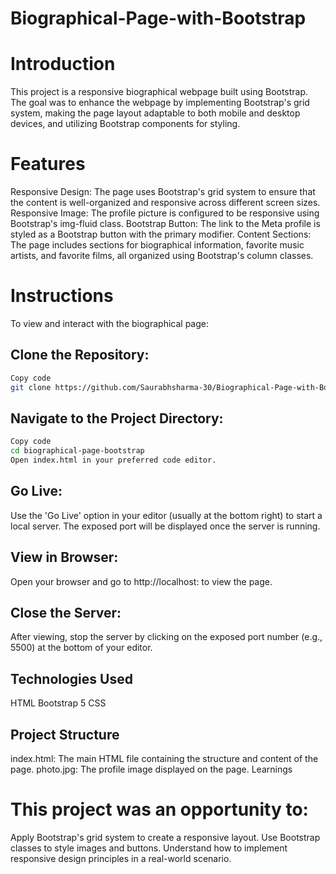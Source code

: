 # Biographical-Page-with-Bootstrap

# Introduction
This project is a responsive biographical webpage built using Bootstrap. The goal was to enhance the webpage by implementing Bootstrap's grid system, making the page layout adaptable to both mobile and desktop devices, and utilizing Bootstrap components for styling.

# Features
Responsive Design: The page uses Bootstrap's grid system to ensure that the content is well-organized and responsive across different screen sizes.
Responsive Image: The profile picture is configured to be responsive using Bootstrap's img-fluid class.
Bootstrap Button: The link to the Meta profile is styled as a Bootstrap button with the primary modifier.
Content Sections: The page includes sections for biographical information, favorite music artists, and favorite films, all organized using Bootstrap's column classes.

# Instructions

To view and interact with the biographical page:

## Clone the Repository:

```bash
Copy code
git clone https://github.com/Saurabhsharma-30/Biographical-Page-with-Bootstrap/tree/main
```

## Navigate to the Project Directory:

```bash
Copy code
cd biographical-page-bootstrap
Open index.html in your preferred code editor.
```

## Go Live:

Use the 'Go Live' option in your editor (usually at the bottom right) to start a local server.
The exposed port will be displayed once the server is running.

## View in Browser:

Open your browser and go to http://localhost:<exposed port> to view the page.

## Close the Server:

After viewing, stop the server by clicking on the exposed port number (e.g., 5500) at the bottom of your editor.

## Technologies Used

HTML
Bootstrap 5
CSS

## Project Structure

index.html: The main HTML file containing the structure and content of the page.
photo.jpg: The profile image displayed on the page.
Learnings

# This project was an opportunity to:
Apply Bootstrap's grid system to create a responsive layout.
Use Bootstrap classes to style images and buttons.
Understand how to implement responsive design principles in a real-world scenario.
